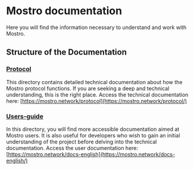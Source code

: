 # Mostro documentation

Here you will find the information necessary to understand and work with Mostro.

## Structure of the Documentation
### [Protocol](./protocol)

This directory contains detailed technical documentation about how the Mostro protocol functions. If you are seeking a deep and technical understanding, this is the right place.
Access the technical documentation here: [https://mostro.network/protocol](https://mostro.network/protocol/)

### [Users-guide](./users-guide)

In this directory, you will find more accessible documentation aimed at Mostro users. It is also useful for developers who wish to gain an initial understanding of the project before delving into the technical documentation.
Access the user documentation here: [https://mostro.network/docs-english](https://mostro.network/docs-english/)

